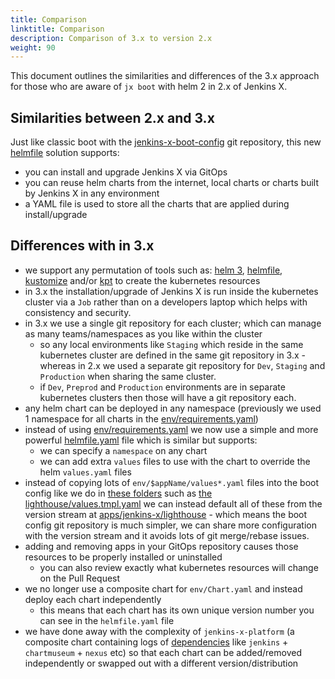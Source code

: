 ```yaml
---
title: Comparison
linktitle: Comparison
description: Comparison of 3.x to version 2.x
weight: 90
---
```



This document outlines the similarities and differences of the 3.x approach for those who are aware of `jx boot` with helm 2 in 2.x of Jenkins X.

## Similarities between 2.x and 3.x

Just like classic boot with the [jenkins-x-boot-config](https://github.com/jenkins-x/jenkins-x-boot-config/) git repository, this new [helmfile](https://github.com/roboll/helmfile) solution supports:

* you can install and upgrade Jenkins X via GitOps
* you can reuse helm charts from the internet, local charts or charts built by Jenkins X in any environment
* a YAML file is used to store all the charts that are applied during install/upgrade

## Differences with in 3.x

* we support any permutation of tools such as: [helm 3](https://helm.sh/), [helmfile](https://github.com/roboll/helmfile), [kustomize](https://kustomize.io/) and/or [kpt](https://googlecontainertools.github.io/kpt/) to create the kubernetes resources
* in 3.x the installation/upgrade of Jenkins X is run inside the kubernetes cluster via a `Job` rather than on a developers laptop which helps with consistency and security.
* in 3.x we use a single git repository for each cluster; which can manage as many teams/namespaces as you like within the cluster
  * so any local environments like `Staging` which reside in the same kubernetes cluster are defined in the same git repository in 3.x - whereas in 2.x we used a separate git repository for `Dev`, `Staging` and `Production` when sharing the same cluster.
  * if `Dev`, `Preprod` and `Production` environments are in separate kubernetes clusters then those will have a git repository each.
* any helm chart can be deployed in any namespace (previously we used 1 namespace for all charts in the [env/requirements.yaml](https://github.com/jenkins-x/jenkins-x-boot-config/blob/master/env/requirements.yaml))
* instead of using [env/requirements.yaml](https://github.com/jenkins-x/jenkins-x-boot-config/blob/master/env/requirements.yaml) we now use a simple and more powerful [helmfile.yaml](https://github.com/jenkins-x-labs/boot-helmfile-poc/blob/master/helmfile.yaml) file which is similar but supports:
  * we can specify a `namespace` on any chart
  * we can add extra `values` files to use with the chart to override the helm `values.yaml` files
* instead of copying lots of `env/$appName/values*.yaml` files into the boot config like we do in [these folders](https://github.com/jenkins-x/jenkins-x-boot-config/blob/master/env/) such as [the lighthouse/values.tmpl.yaml](https://github.com/jenkins-x/jenkins-x-boot-config/blob/master/env/lighthouse/values.tmpl.yaml) we can instead default all of these from the version stream at [apps/jenkins-x/lighthouse](https://github.com/jenkins-x/jxr-versions/tree/master/apps/jenkins-x/lighthouse) - which means the boot config git repository is much simpler, we can share more configuration with the version stream and it avoids lots of git merge/rebase issues.
* adding and removing apps in your GitOps repository causes those resources to be properly installed or uninstalled
  * you can also review exactly what kubernetes resources will change on the Pull Request
* we no longer use a composite chart for `env/Chart.yaml` and instead deploy each chart independently
  * this means that each chart has its own unique version number you can see in the `helmfile.yaml` file
* we have done away with the complexity of `jenkins-x-platform` (a composite chart containing logs of [dependencies](https://github.com/jenkins-x/jenkins-x-platform/blob/master/jenkins-x-platform/requirements.yaml) like `jenkins` + `chartmuseum` + `nexus` etc) so that each chart can be added/removed independently or swapped out with a different version/distribution
